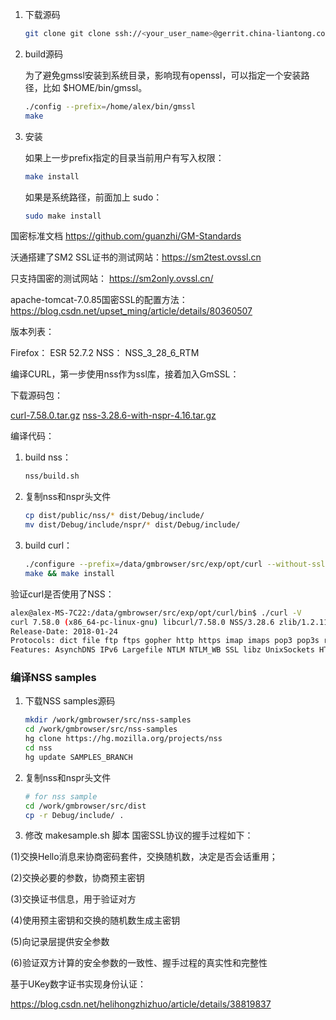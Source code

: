 
1. 下载源码
   
   ```bash
   git clone git clone ssh://<your_user_name>@gerrit.china-liantong.com:29000/gmbrowser/gmssl
   ```

2. build源码
   
   为了避免gmssl安装到系统目录，影响现有openssl，可以指定一个安装路径，比如 $HOME/bin/gmssl。

   ```bash
   ./config --prefix=/home/alex/bin/gmssl
   make
   ```

3. 安装
   
   如果上一步prefix指定的目录当前用户有写入权限：

   ```bash
   make install
   ```

   如果是系统路径，前面加上 sudo：

   ```bash
   sudo make install
   ```


国密标准文档 https://github.com/guanzhi/GM-Standards

沃通搭建了SM2 SSL证书的测试网站：https://sm2test.ovssl.cn

只支持国密的测试网站： https://sm2only.ovssl.cn/

apache-tomcat-7.0.85国密SSL的配置方法：https://blog.csdn.net/upset_ming/article/details/80360507

版本列表：

Firefox： ESR 52.7.2
NSS：     NSS_3_28_6_RTM


编译CURL，第一步使用nss作为ssl库，接着加入GmSSL：

下载源码包：

[curl-7.58.0.tar.gz](https://curl.haxx.se/download/curl-7.58.0.tar.gz)
[nss-3.28.6-with-nspr-4.16.tar.gz](https://ftp.mozilla.org/pub/security/nss/releases/NSS_3_28_6_RTM/src/nss-3.28.6-with-nspr-4.16.tar.gz)

编译代码：

1. build nss：
   
   ```bash
   nss/build.sh
   ```

2. 复制nss和nspr头文件
   
   ```bash
   cp dist/public/nss/* dist/Debug/include/
   mv dist/Debug/include/nspr/* dist/Debug/include/

   
   ```

3. build curl：
   
   ```bash
   ./configure --prefix=/data/gmbrowser/src/exp/opt/curl --without-ssl --with-nss=/data/gmbrowser/src/exp/nss-3.28.6/dist/Debug
   make && make install
   ```

验证curl是否使用了NSS：

```bash
alex@alex-MS-7C22:/data/gmbrowser/src/exp/opt/curl/bin$ ./curl -V
curl 7.58.0 (x86_64-pc-linux-gnu) libcurl/7.58.0 NSS/3.28.6 zlib/1.2.11
Release-Date: 2018-01-24
Protocols: dict file ftp ftps gopher http https imap imaps pop3 pop3s rtsp smb smbs smtp smtps telnet tftp 
Features: AsynchDNS IPv6 Largefile NTLM NTLM_WB SSL libz UnixSockets HTTPS-proxy
```

### 编译NSS samples

1. 下载NSS samples源码
   ```bash
   mkdir /work/gmbrowser/src/nss-samples
   cd /work/gmbrowser/src/nss-samples
   hg clone https://hg.mozilla.org/projects/nss
   cd nss
   hg update SAMPLES_BRANCH
   ```

2. 复制nss和nspr头文件

   ```bash
   # for nss sample
   cd /work/gmbrowser/src/dist
   cp -r Debug/include/ .
   ```

3. 修改 makesample.sh 脚本
国密SSL协议的握手过程如下：

(1)交换Hello消息来协商密码套件，交换随机数，决定是否会话重用；

(2)交换必要的参数，协商预主密钥

(3)交换证书信息，用于验证对方

(4)使用预主密钥和交换的随机数生成主密钥

(5)向记录层提供安全参数

(6)验证双方计算的安全参数的一致性、握手过程的真实性和完整性


基于UKey数字证书实现身份认证：

https://blog.csdn.net/helihongzhizhuo/article/details/38819837
